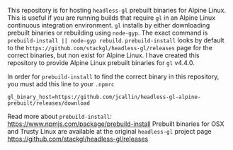 This repository is for hosting `headless-gl` prebuilt binaries for Alpine Linux. This is useful if you are running builds that require `gl` in an Alpine Linux continuous integration environment. `gl` installs by either downloading prebuilt binaries or rebuilding using `node-gyp`. The exact command is `prebuild-install || node-gyp rebuild`. `prebuild-install` looks by default to the `https://github.com/stackgl/headless-gl/releases` page for the correct binaries, but non exist for Alpine Linux. I have created this repository to provide Alpine Linux prebuilt binaries for `gl` v4.4.0.

In order for `prebuild-install` to find the correct binary in this repository, you must add this line to your `.npmrc`

`gl_binary_host=https://github.com/jcallin/headless-gl-alpine-prebuilt/releases/download`

Read more about `prebuild-install`: https://www.npmjs.com/package/prebuild-install
Prebuilt binaries for OSX and Trusty Linux are available at the original `headless-gl` project page https://github.com/stackgl/headless-gl/releases
